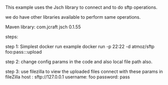 This example uses the Jsch library to connect and to do sftp operations.

we do have other libraries available to perform same operations.

Maven library:
		<dependency>
			<groupId>com.jcraft</groupId>
			<artifactId>jsch</artifactId>
			<version>0.1.55</version>
		</dependency>

steps:

step 1:
Simplest docker run example
docker run -p 22:22 -d atmoz/sftp foo:pass:::upload

step 2:
change config params in the code
and also
local file path also.

step 3:
use filezilla to view the uploaded files
connect with these params in fileZilla
host : sftp://127.0.0.1
username: foo
password: pass


